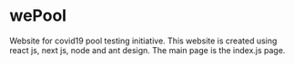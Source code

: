 # wePool
Website for covid19 pool testing initiative.
This website is created using react js, next js, node and ant design. 
The main page is the index.js page.
